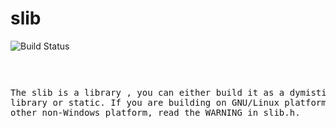# slib
![Build Status](https://travis-ci.org/myzhang1029/slib.svg?branch=master)<pre>

The slib is a library ,
you can either build it as a dymistic link library or static.
If you are building on GNU/Linux platform or any other non-Windows
platform, read the WARNING in slib.h.
</pre>
